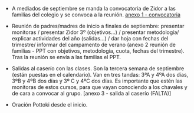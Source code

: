 [nombre]: <> (Convocatoria)
[sidebar]: <> (Convocatoria)
[icon]: <> (fa-map-signs)
[exit]: <> (exit)

-   A mediados de septiembre se manda la convocatoria de Zidor a las familias del colegio y se convoca a la reunión. [anexo 1 - convocatoria](https://github.com/rubensancor/ProgBasicas/raw/master/app/static/anexos/Z3/Anexo%201%20-%20Convocatoria%20familias%20inicio%20de%20curso.docx)

-   Reunión de padres/madres de inicio a finales de septiembre: presentar monitoras / presentar Zidor 3º (objetivos...) / presentar metodología/ explicar actividades del año (salidas...) / dar hoja con fechas del trimestre/ informar del campamento de verano (anexo 2 reunión de familias - PPT  con objetivos, metodología, cuota, fechas del trimestre). Tras la reunión se envía a las familias el PPT.

-   Salidas al caserío con las clases. Son la tercera semana de septiembre (están puestas en el calendario). Van en tres tandas: 3ªA y 4ºA dos días, 3ºB y 4ºB dos días y 3º C y 4ºC dos días. Es importante que estén las monitoras de estos cursos, para que vayan conociendo a los chavales y de cara a convocar al grupo. [anexo 3 - salida al caserío (FALTA)]

-   Oración Pottoki desde el inicio.